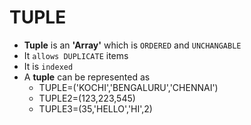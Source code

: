 # TUPLE
- **Tuple** is an **'Array'** which is `ORDERED` and `UNCHANGABLE`
- It `allows DUPLICATE` items
- It is `indexed`
- A **tuple** can be represented as
  - TUPLE=('KOCHI','BENGALURU','CHENNAI')
  - TUPLE2=(123,223,545)
  - TUPLE3=(35,'HELLO','HI',2)
